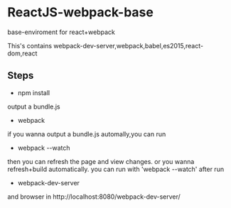# ReactJS-webpack-base
base-enviroment for react+webpack

This's contains webpack-dev-server,webpack,babel,es2015,react-dom,react

## Steps
- npm install

output a  bundle.js  

- webpack   

if you wanna output a bundle.js automally,you can run  
- webpack --watch


then you can refresh the page and view changes.
or you wanna refresh+build automatically.
you can run with 'webpack --watch' after run


- webpack-dev-server 


and browser in http://localhost:8080/webpack-dev-server/
